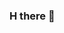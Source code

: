### H there 👋

<!--
**UUHakusho/UUHakusho** is a ✨ _special_ ✨ repository because its `README.md` (this file) appears on your GitHub profile.

Welcome to my Github profile I am currently a university student. This profile consists of a few computer science projects I have worked on overtime which I thought were good at showing my basic knowledge and understanding of development. I am interested in Software Engineering, App development, UX/UI design, Technical Art, Digital art, and 3D Graphics. Check out my new Artstation portfolio: https://uyi30.artstation.com/

- 🔭 I’m currently working on ... 3D Tech Art projects using 3D software such as Maya, Unreal Engine, and Houdini for my Artstation portfolio. Also working on Android app development and JavaScript web UI projects.
- 🌱 I’m currently learning ... Programming: Android, Kotlin, Shading language HLSL, C# for Unity.
- :mailbox: How to reach me ... https://uyi30.artstation.com/

